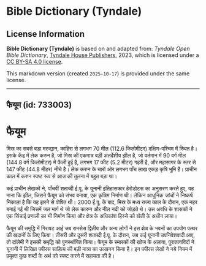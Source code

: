 # Bible Dictionary (Tyndale)

## License Information

**Bible Dictionary (Tyndale)** is based on and adapted from: _Tyndale Open Bible Dictionary_, [Tyndale House Publishers](https://tyndaleopenresources.com/), 2023, which is licensed under a [CC BY-SA 4.0 license](https://creativecommons.org/licenses/by-sa/4.0/legalcode.en).

This markdown version (created `2025-10-17`) is provided under the same license.



--------------------------------

## फैयूम (id: 733003)

फैयूम
=====

मिस्र का सबसे बड़ा मरुद्यान, काहिरा से लगभग 70 मील (112\.6 किलोमीटर) दक्षिण\-पश्चिम में स्थित है। इसके केंद्र में लेक करुन है, जो मिस्र की एकमात्र बड़ी अंतर्देशीय झील है, जो वर्तमान में 90 वर्ग मील (144\.8 वर्ग किलोमीटर) में फैली हुई है, लगभग 17 फीट (5\.2 मीटर) गहरी है, और महासागर के स्तर से 147 फीट (44\.8 मीटर) नीचे है। लेक करुन के चारों ओर लगभग पाँच लाख एकड़ कृषि भूमि है। प्राचीन काल में करुन स्पष्ट रूप से आज की तुलना में बहुत बड़ा था।

कई प्राचीन लेखकों ने, पाँचवीं शताब्दी ई.पू. के यूनानी इतिहासकार हेरोडोटस का अनुसरण करते हुए, यह माना कि झील, जिसने फैयूम को संभव बनाया, एक कृत्रिम निर्माण थी। लेकिन आधुनिक जांचों ने निष्कर्ष निकाला है कि यह झरने से पोषित थी। 2000 ई.पू. के बाद, मिस्र के मध्य राज्य काल के दौरान, एक नहर बनाई गई थी जिसमें जल मार्ग थे जो लेक कारुन और नील नदी को जोड़ते थे। उस अवधि के शासकों ने एक सिंचाई प्रणाली का भी निर्माण किया और क्षेत्र के अधिकांश हिस्से को खेती के अधीन लाया।

फैयूम की समृद्धि में गिरावट आई जब रामसेस द्वितीय और अन्य लोगों ने इस क्षेत्र के भवनों का उपयोग पत्थर की खदानों के लिए किया। तीसरी और दूसरी शताब्दी ई.पू. के दौरान, जब कई यूनानी उपनिवेशवादी आए, तो टॉलेमी ने इसकी समृद्धि को पुनर्स्थापित किया। फैयूम के स्मारकों की खोज के अलावा, पुरातत्वविदों ने यूनानी में लिखित पपीरस साहित्य की बड़ी मात्रा का उत्खनन किया है। इन पपीरस लेखों ने नये नियम में प्रयुक्त कुछ शब्दों के अर्थ को स्पष्ट करने में सहायता की है।


